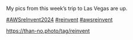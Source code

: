 My pics from this week’s trip to Las Vegas are up.

[\#<span>AWSreInvent2024</span>](https://social.lol/tags/AWSreInvent2024) [\#<span>reinvent</span>](https://social.lol/tags/reinvent) [\#<span>awsreinvent</span>](https://social.lol/tags/awsreinvent)

[<span class="invisible">https://</span><span class="">than-no.photo/tag/reinvent</span><span class="invisible"></span>](https://than-no.photo/tag/reinvent)